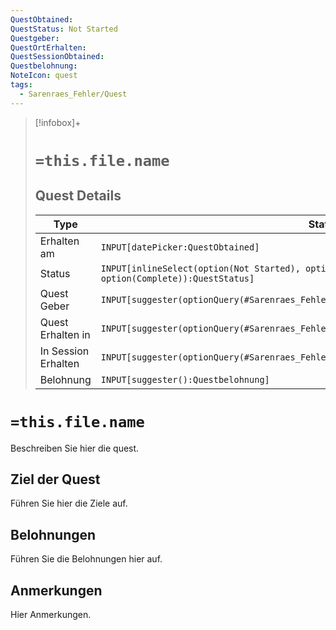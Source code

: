 ```yaml
---
QuestObtained: 
QuestStatus: Not Started
Questgeber: 
QuestOrtErhalten: 
QuestSessionObtained: 
Questbelohnung: 
NoteIcon: quest
tags:
  - Sarenraes_Fehler/Quest
---
```

> [!infobox]+
> # `=this.file.name`
> ## Quest Details
> Type |  Stat |
> ---|---|
> Erhalten am | `INPUT[datePicker:QuestObtained]` |
> Status | `INPUT[inlineSelect(option(Not Started), option(In Progress), option(Complete)):QuestStatus]` |
> Quest Geber | `INPUT[suggester(optionQuery(#Sarenraes_Fehler/npc)):Questgeber]` |
> Quest Erhalten in | `INPUT[suggester(optionQuery(#Sarenraes_Fehler/Ort)):QuestOrtErhalten]` |
> In Session Erhalten | `INPUT[suggester(optionQuery(#Sarenraes_Fehler/Session_Journal)):QuestSessionObtained]` |
> Belohnung | `INPUT[suggester():Questbelohnung]` |
# `=this.file.name`
Beschreiben Sie hier die quest.

## Ziel der Quest
Führen Sie hier die Ziele auf.

## Belohnungen
Führen Sie die Belohnungen hier auf.

## Anmerkungen
Hier Anmerkungen.


